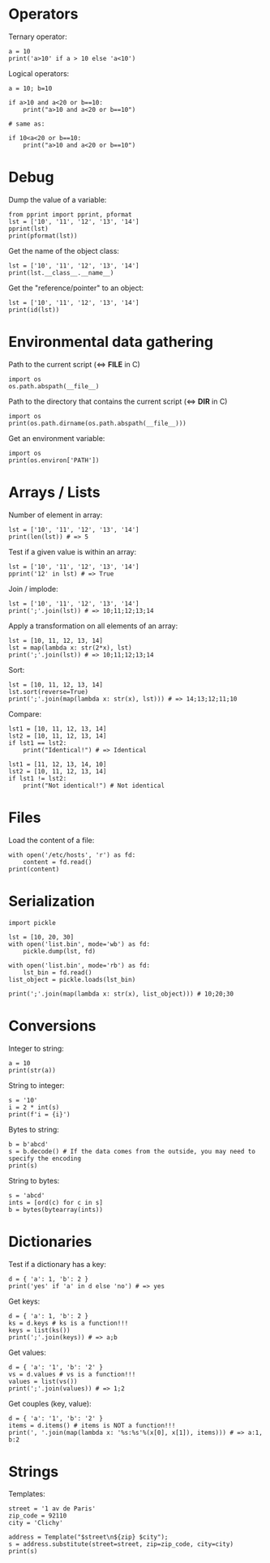 # Operators

Ternary operator:

    a = 10
    print('a>10' if a > 10 else 'a<10')

Logical operators:

    a = 10; b=10

    if a>10 and a<20 or b==10:
        print("a>10 and a<20 or b==10")

    # same as:

    if 10<a<20 or b==10:
        print("a>10 and a<20 or b==10")

# Debug

Dump the value of a variable:

    from pprint import pprint, pformat
    lst = ['10', '11', '12', '13', '14']
    pprint(lst)
    print(pformat(lst))

Get the name of the object class:

    lst = ['10', '11', '12', '13', '14']
    print(lst.__class__.__name__)

Get the "reference/pointer" to an object:

    lst = ['10', '11', '12', '13', '14']
    print(id(lst))

# Environmental data gathering

Path to the current script (<=> __FILE__ in C)

    import os
    os.path.abspath(__file__)

Path to the directory that contains the current script (<=> __DIR__ in C)

    import os
    print(os.path.dirname(os.path.abspath(__file__)))

Get an environment variable:

    import os
    print(os.environ['PATH'])

# Arrays / Lists

Number of element in array:

    lst = ['10', '11', '12', '13', '14']
    print(len(lst)) # => 5

Test if a given value is within an array:

    lst = ['10', '11', '12', '13', '14']
    pprint('12' in lst) # => True

Join / implode:

    lst = ['10', '11', '12', '13', '14']
    print(';'.join(lst)) # => 10;11;12;13;14

Apply a transformation on all elements of an array:

    lst = [10, 11, 12, 13, 14]
    lst = map(lambda x: str(2*x), lst)
    print(';'.join(lst)) # => 10;11;12;13;14

Sort:

    lst = [10, 11, 12, 13, 14]
    lst.sort(reverse=True)
    print(';'.join(map(lambda x: str(x), lst))) # => 14;13;12;11;10

Compare:

    lst1 = [10, 11, 12, 13, 14]
    lst2 = [10, 11, 12, 13, 14]
    if lst1 == lst2:
        print("Identical!") # => Identical
        
    lst1 = [11, 12, 13, 14, 10]
    lst2 = [10, 11, 12, 13, 14]
    if lst1 != lst2:
        print("Not identical!") # Not identical

# Files

Load the content of a file:

    with open('/etc/hosts', 'r') as fd:
        content = fd.read()
    print(content)

# Serialization

    import pickle

    lst = [10, 20, 30]
    with open('list.bin', mode='wb') as fd:
        pickle.dump(lst, fd)

    with open('list.bin', mode='rb') as fd:
        lst_bin = fd.read()
    list_object = pickle.loads(lst_bin)

    print(';'.join(map(lambda x: str(x), list_object))) # 10;20;30

# Conversions

Integer to string:

    a = 10
    print(str(a))

String to integer:

    s = '10'
    i = 2 * int(s)
    print(f'i = {i}')

Bytes to string:

    b = b'abcd'
    s = b.decode() # If the data comes from the outside, you may need to specify the encoding
    print(s)

String to bytes:

    s = 'abcd'
    ints = [ord(c) for c in s]
    b = bytes(bytearray(ints))

# Dictionaries

Test if a dictionary has a key:

    d = { 'a': 1, 'b': 2 }
    print('yes' if 'a' in d else 'no') # => yes

Get keys:

    d = { 'a': 1, 'b': 2 }
    ks = d.keys # ks is a function!!!
    keys = list(ks())
    print(';'.join(keys)) # => a;b

Get values:

    d = { 'a': '1', 'b': '2' }
    vs = d.values # vs is a function!!!
    values = list(vs())
    print(';'.join(values)) # => 1;2

Get couples (key, value):

    d = { 'a': '1', 'b': '2' }
    items = d.items() # items is NOT a function!!!
    print(', '.join(map(lambda x: '%s:%s'%(x[0], x[1]), items))) # => a:1, b:2

# Strings

Templates:

    street = '1 av de Paris'
    zip_code = 92110
    city = 'Clichy'

    address = Template("$street\n${zip} $city");
    s = address.substitute(street=street, zip=zip_code, city=city)
    print(s)




